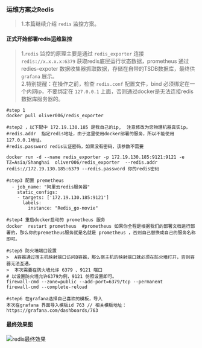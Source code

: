 ###    运维方案之Redis   
> 1.本篇继续介绍 `redis` 监控方案。  
    
####    正式开始部署redis运维监控  
> 1.`redis` 监控的原理主要是通过 `redis_exporter` 连接 `redis://x.x.x.x:6379` 获取redis底层运行状态数据，prometheus 通过redies-expoter 数据收集器抓取数据，存储在自带的TSDB数据库，最终供 `grafana` 展示。    
> 2.特别提醒：在操作之前，检查 `redis.conf` 配置文件，bind 必须绑定在一个内网ip，不要绑定在 `127.0.0.1` 上面，否则通过docker是无法连接redis数据库服务器的。     
```code  
#step 1
docker pull oliver006/redis_exporter

#step2 ，以下配中 172.19.130.185 是我自己的ip,  注意修改为您物理机器真实ip，
#redis.addr  指定redis地址，由于这里使用docker部署的服务，所以不能使用127.0.0.1地址。
#redis.password redis认证密码，如果没有密码，该参数不需要

docker run -d --name redis_exporter -p 172.19.130.185:9121:9121 -e TZ=Asia/Shanghai  oliver006/redis_exporter  --redis.addr redis://172.19.130.185:6379 --redis.password 你的redis密码 
 
#step3 配置 premetheus
  - job_name: "阿里云redis服务器"
    static_configs:
    - targets: ['172.19.130.185:9121']
      labels:
        instance: "Redis_go-movie"

#step4 重启docker启动的 prometheus 服务
docker  restart prometheus  #prometheus 如果你全程是根据我们的部署文档进行部署的，那么你的premetheus服务就是名就是 prometheus ，否则自己替换成自己的服务名称即可。  

#step5 防火墙端口设置
>  A容器通过宿主机映射端口访问B容器，那么宿主机的映射端口就必须在防火墙打开，否则容器无法互通。
>  本次需要在防火墙允许 6379 、9121 端口
# 以设置防火墙允许6379为例，9121 仿照设置即可。
firewall-cmd --zone=public --add-port=6379/tcp --permanent
firewall-cmd --complete-reload

#step6 在grafana选择自己喜欢的模板，导入
本次在grafana 界面导入模板id 763 // 相关模板地址： https://grafana.com/dashboards/763

```

####    最终效果图  
![redis最终效果](https://www.ginskeleton.com/images/redis.png)   

